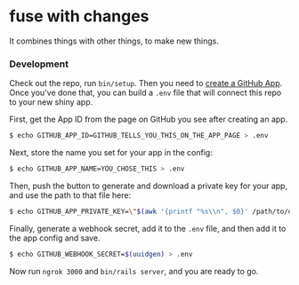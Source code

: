 # fuse with changes

It combines things with other things, to make new things.

### Development

Check out the repo, run `bin/setup`. Then you need to [create a GitHub App](https://github.com/settings/apps/new). Once you've done that, you can build a `.env` file that will connect this repo to your new shiny app.

First, get the App ID from the page on GitHub you see after creating an app.

```bash
$ echo GITHUB_APP_ID=GITHUB_TELLS_YOU_THIS_ON_THE_APP_PAGE > .env
```
Next, store the name you set for your app in the config:

```bash
$ echo GITHUB_APP_NAME=YOU_CHOSE_THIS > .env
```

Then, push the button to generate and download a private key for your app, and use the path to that file here:

```bash
$ echo GITHUB_APP_PRIVATE_KEY=\"$(awk '{printf "%s\\n", $0}' /path/to/downloaded.pem)\" >> .env
```

Finally, generate a webhook secret, add it to the `.env` file, and then add it to the app config and save.

```bash
$ echo GITHUB_WEBHOOK_SECRET=$(uuidgen) > .env
```

Now run `ngrok 3000` and `bin/rails server`, and you are ready to go.
